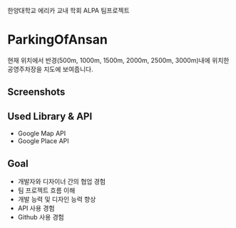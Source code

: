 한양대학교 에리카 교내 학회 ALPA 팀프로젝트

# ParkingOfAnsan

현재 위치에서 반경(500m, 1000m, 1500m, 2000m, 2500m, 3000m)내에 위치한 공영주차장을 지도에 보여줍니다.

## Screenshots

## Used Library & API

- Google Map API
- Google Place API

## Goal

- 개발자와 디자이너 간의 협업 경험
- 팀 프로젝트 흐름 이해
- 개발 능력 및 디자인 능력 향상
- API 사용 경험
- Github 사용 경험
